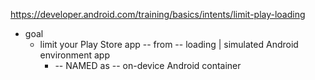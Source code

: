 https://developer.android.com/training/basics/intents/limit-play-loading

* goal
  * limit your Play Store app -- from -- loading | simulated Android environment app
    * -- NAMED as -- on-device Android container